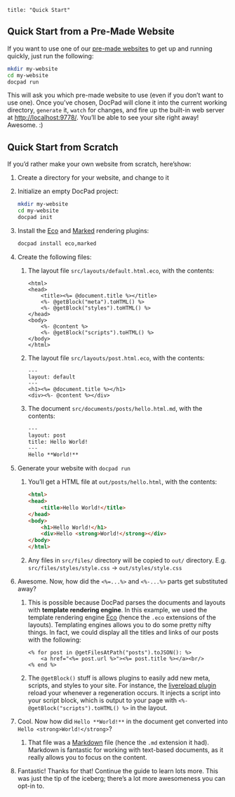 ```
title: "Quick Start"
```


## Quick Start from a Pre-Made Website

If you want to use one of our [pre-made websites](/docpad/skeletons) to get up and running quickly, just run the following:

``` bash
mkdir my-website
cd my-website
docpad run
```

This will ask you which pre-made website to use (even if you don’t want to use one). Once you’ve chosen, DocPad will clone it into the current working directory, `generate` it, `watch` for changes, and fire up the built-in web server at [http://localhost:9778/](http://localhost:9778/). You’ll be able to see your site right away! Awesome. :)


## Quick Start from Scratch

If you’d rather make your own website from scratch, here’show:

1. Create a directory for your website, and change to it

1. Initialize an empty DocPad project:

	``` bash
	mkdir my-website
	cd my-website
    docpad init
	```

1. Install the [Eco](http://docpad.org/plugin/eco) and [Marked](http://docpad.org/plugin/marked) rendering plugins:

	``` bash
	docpad install eco,marked
	```

1. Create the following files:

	1. The layout file `src/layouts/default.html.eco`, with the contents:

		``` erb
		<html>
		<head>
			<title><%= @document.title %></title>
			<%- @getBlock("meta").toHTML() %>
			<%- @getBlock("styles").toHTML() %>
		</head>
		<body>
			<%- @content %>
			<%- @getBlock("scripts").toHTML() %>
		</body>
		</html>
		```

	2. The layout file `src/layouts/post.html.eco`, with the contents:

		``` erb
		---
		layout: default
		---
		<h1><%= @document.title %></h1>
		<div><%- @content %></div>
		```

	3. The document `src/documents/posts/hello.html.md`, with the contents:

		``` html
		---
		layout: post
		title: Hello World!
		---
		Hello **World!**
		```

1. Generate your website with `docpad run`
	
	1. You’ll get a HTML file at `out/posts/hello.html`, with the contents:

		``` html
		<html>
		<head>
			<title>Hello World!</title>
		</head>
		<body>
			<h1>Hello World!</h1>
			<div>Hello <strong>World!</strong></div>
		</body>
		</html>
		```
		
	1. Any files in `src/files/` directory will be copied to `out/` directory. E.g. `src/files/styles/style.css` → `out/styles/style.css`

1. Awesome. Now, how did the `<%=...%>` and `<%-...%>` parts get substituted away?

	1. This is possible because DocPad parses the documents and layouts with **template rendering engine**. In this example, we used the template rendering engine [Eco](https://github.com/sstephenson/eco) (hence the `.eco` extensions of the layouts). Templating engines allows you to do some pretty nifty things. In fact, we could display all the titles and links of our posts with the following:

		``` erb
		<% for post in @getFilesAtPath("posts").toJSON(): %>
			<a href="<%= post.url %>"><%= post.title %></a><br/>
		<% end %>
		```

	3. The `@getBlock()` stuff is allows plugins to easily add new meta, scripts, and styles to your site. For instance, the [livereload plugin](/plugin/livereload) reload your whenever a regeneration occurs. It injects a script into your script block, which is output to your page with `<%- @getBlock("scripts").toHTML() %>` in the layout.

1. Cool. Now how did `Hello **World!**` in the document get converted into `Hello <strong>World!</strong>`?

	1. That file was a [Markdown](http://daringfireball.net/projects/markdown/basics) file (hence the `.md` extension it had). Markdown is fantastic for working with text-based documents, as it really allows you to focus on the content.

1. Fantastic! Thanks for that! Continue the guide to learn lots more. This was just the tip of the iceberg; there’s a lot more awesomeness you can opt-in to.

